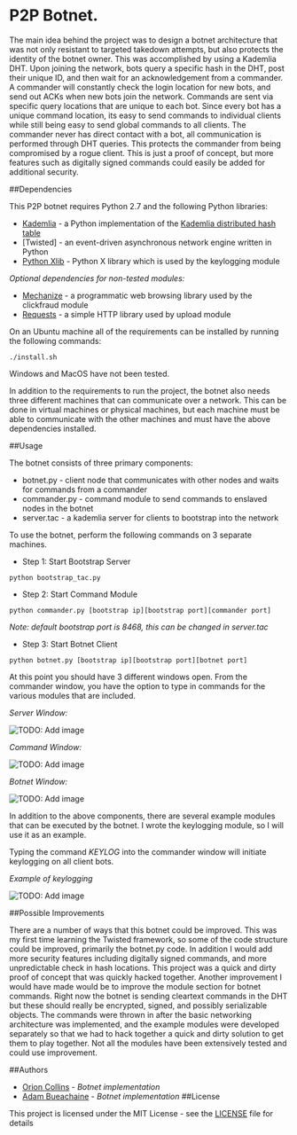 # P2P Botnet.

The main idea behind the project was to design a botnet architecture that was not only resistant to targeted takedown attempts, but also protects the identity of the botnet owner. This was accomplished by using a Kademlia DHT. Upon joining the network, bots query a specific hash in the DHT, post their unique ID, and then wait for an acknowledgement from a commander. A commander will constantly check the login location for new bots, and send out ACKs when new bots join the network. Commands are sent via specific query locations that are unique to each bot. Since every bot has a unique command location, its easy to send commands to individual clients while still being easy to send global commands to all clients. The commander never has direct contact with a bot, all communication is performed through DHT queries. This protects the commander from being compromised by a rogue client. This is just a proof of concept, but more features such as digitally signed commands could easily be added for additional security. 

##Dependencies

This P2P botnet requires Python 2.7 and the following Python libraries:
* [Kademlia] - a Python implementation of the [Kademlia distributed hash table]
* [Twisted] - an event-driven asynchronous network engine written in Python
* [Python Xlib](https://github.com/python-xlib/python-xlib) - Python X library which is used by the keylogging module

*Optional dependencies for non-tested modules:*
* [Mechanize](http://wwwsearch.sourceforge.net/mechanize/) - a programmatic web browsing library used by the clickfraud module
* [Requests](http://docs.python-requests.org/en/master/user/install/) - a simple HTTP library used by upload module

On an Ubuntu machine all of the requirements can be installed by running the following commands:
```
./install.sh
```
Windows and MacOS have not been tested.

In addition to the requirements to run the project, the botnet also needs three different machines that can communicate over a network. This can be done in virtual machines or physical machines, but each machine must be able to communicate with the other machines and must have the above dependencies installed.

##Usage

The botnet consists of three primary components:
* botnet.py - client node that communicates with other nodes and waits for commands from a commander
* commander.py - command module to send commands to enslaved nodes in the botnet
* server.tac - a kademlia server for clients to bootstrap into the network

To use the botnet, perform the following commands on 3 separate machines.
* Step 1: Start Bootstrap Server
```
python bootstrap_tac.py
```
* Step 2: Start Command Module
```
python commander.py [bootstrap ip][bootstrap port][commander port]
```
*Note: default bootstrap port is 8468, this can be changed in server.tac*

* Step 3: Start Botnet Client
```
python botnet.py [bootstrap ip][bootstrap port][botnet port]
```
At this point you should have 3 different windows open. From the commander window, you have the option to type in commands for the various modules that are included.


*Server Window:*

![TODO: Add image](Screenshots/)

*Command Window:*

![TODO: Add image](Screenshots/)

*Botnet Window:*

![TODO: Add image](Screenshots/)

In addition to the above components, there are several example modules that can be executed by the botnet. I wrote the keylogging module, so I will use it as an example.

Typing the command *KEYLOG* into the commander window will initiate keylogging on all client bots.

*Example of keylogging*

![TODO: Add image](Screenshots/)


##Possible Improvements

There are a number of ways that this botnet could be improved. This was my first time learning the Twisted framework, so some of the code structure could be improved, primarily the botnet.py code. In addition I would add more security features including digitally signed commands, and more unpredictable check in hash locations. This project was a quick and dirty proof of concept that was quickly hacked together. Another improvement I would have made would be to improve the module section for botnet commands. Right now the botnet is sending cleartext commands in the DHT but these should really be encrypted, signed, and possibly serializable objects. The commands were thrown in after the basic networking architecture was implemented, and the example modules were developed separately so that we had to hack together a quick and dirty solution to get them to play together. Not all the modules have been extensively tested and could use improvement. 

##Authors
* [Orion Collins](https://github.com/jhoward321) - *Botnet implementation* 
* [Adam Bueachaine](https://github.com/dionesh) - *Botnet implementation*
##License

This project is licensed under the MIT License - see the [LICENSE](LICENSE) file for details

[Kademlia]:https://github.com/bmuller/kademlia
[Kademlia distributed hash table]:https://pdos.csail.mit.edu/~petar/papers/maymounkov-kademlia-lncs.pdf
